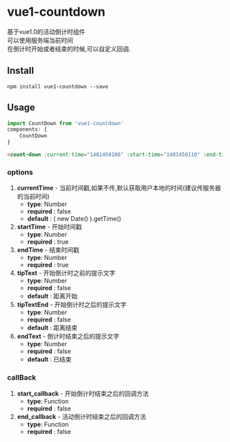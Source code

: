 # vue1-countdown

基于vue1.0的活动倒计时组件  
可以使用服务端当前时间  
在倒计时开始或者结束的时候,可以自定义回调.

## Install
```
npm install vue1-countdown --save

```

## Usage

```js
import CountDown from 'vue1-countdown'
components: {
    CountDown
}
```

```html
<count-down :current-time="1481450106" :start-time="1481450110" :end-time="1481450115" :tip-text="'距离开始文字1'" :tip-text-end="'距离结束文字1'" :end-text="'结束自定义文字2'" v-on:start_callback="countDownS_cb(2)" v-on:end_callback="countDownE_cb(2)"></count-down>
```

### options
1. **currentTime** - 当前时间戳,如果不传,默认获取用户本地的时间(建议传服务器的当前时间) 
    - **type**: Number
    - **required** : false
    - **default** : ( new Date() ).getTime()
2. **startTime** - 开始时间戳
    - **type**: Number
    - **required** : true
3. **endTime** - 结束时间戳
    - **type**: Number
    - **required** : true
4. **tipText** - 开始倒计时之前的提示文字
    - **type**: Number
    - **required** : false
    - **default** : 距离开始
5. **tipTextEnd** - 开始倒计时之后的提示文字
    - **type**: Number
    - **required** : false
    - **default** : 距离结束
6. **endText** - 倒计时结束之后的提示文字
    - **type**: Number
    - **required** : false
    - **default** : 已结束
    
### callBack
1. **start_callback** - 开始倒计时结束之后的回调方法
    - **type**: Function
    - **required** : false
2. **end_callback** - 活动倒计时结束之后的回调方法
    - **type**: Function
    - **required** : false
